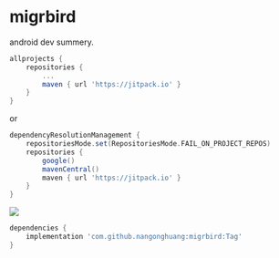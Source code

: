 # migrbird
android dev summery.


```groovy
allprojects {
    repositories {
        ...
        maven { url 'https://jitpack.io' }
    }
}
```

or

```groovy
dependencyResolutionManagement {
    repositoriesMode.set(RepositoriesMode.FAIL_ON_PROJECT_REPOS)
    repositories {
        google()
        mavenCentral()
        maven { url 'https://jitpack.io' }
    }
}
```


[![](https://jitpack.io/v/nangonghuang/migrbird.svg)](https://jitpack.io/#nangonghuang/migrbird)
```groovy
dependencies {
    implementation 'com.github.nangonghuang:migrbird:Tag'
}
```